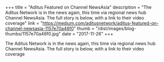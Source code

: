 +++
title = "Aditus Featured on Channel NewsAsia"
description = "The Aditus Network is in the news again, this time via regional news hub Channel NewsAsia. The full story is below, with a link to their video coverage"
link = "https://medium.com/aditusnetwork/aditus-featured-on-channel-newsasia-1157e70a46f0"
thumb = "/dist/images/blog-thumbs/1157e70a46f0.jpg"
date = "2017-11-26"
+++

The Aditus Network is in the news again, this time via regional news hub Channel NewsAsia. The full story is below, with a link to their video coverage